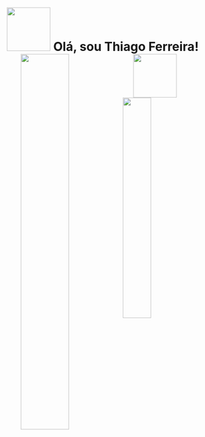 <h1 align="center">
<img src="https://images.gamebanana.com/img/ico/sprays/sasuke.gif" width="100"> 
  Olá, sou Thiago Ferreira! <img src="https://static.wikia.nocookie.net/valorant/images/5/54/Reaver%2C_EP_5_Spray.gif/revision/latest?cb=20220809145507" width="100" 
</h1>

<img align="left" width=47% src="https://github-readme-stats.vercel.app/api?username=itsthiagow&show_icons=true&bg_color=00000000" >

<img align="left" width=36% src="https://github-readme-stats.vercel.app/api/top-langs/?username=anuraghazra&layout=compact" />








